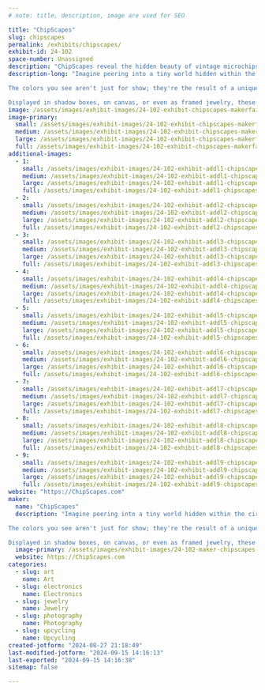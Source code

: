```yaml
---
# note: title, description, image are used for SEO

title: "ChipScapes"
slug: chipscapes
permalink: /exhibits/chipscapes/
exhibit-id: 24-102
space-number: Unassigned
description: "ChipScapes reveal the hidden beauty of vintage microchips and their amazing stories."
description-long: "Imagine peering into a tiny world hidden within the circuits of a vintage microchip. ChipScapes take you on a journey into these microscopic landscapes, transforming the silvery-gray silicon of computer chips into vibrant, colorful works of art. Using a microscope and specialized lighting, I reveal the hidden beauty of these chips, turning the ordinary into the extraordinary.

The colors you see aren't just for show; they're the result of a unique prism effect created by the interplay of light with the intricate layers of the chip's construction. Each piece is crafted from vintage microprocessors and memory chips, mostly from the 1970s and 1980s, and each tells its own story of technological history and innovation.

Displayed in shadow boxes, on canvas, or even as framed jewelry, these artworks are more than just visual wonders—they're pieces of history, cherished by museums around the world. When I showcase these ChipScapes, I bring along a table, display grids, and a microscope, inviting you to see the magic of microchips up close and personal."
image: /assets/images/exhibit-images/24-102-exhibit-chipscapes-makerfairebloom-large.jpg
image-primary: 
  small: /assets/images/exhibit-images/24-102-exhibit-chipscapes-makerfairebloom-small.jpg
  medium: /assets/images/exhibit-images/24-102-exhibit-chipscapes-makerfairebloom-medium.jpg
  large: /assets/images/exhibit-images/24-102-exhibit-chipscapes-makerfairebloom-large.jpg
  full: /assets/images/exhibit-images/24-102-exhibit-chipscapes-makerfairebloom-full.jpg
additional-images: 
  - 1:
    small: /assets/images/exhibit-images/24-102-exhibit-addl1-chipscapes-four-blooms-small-small.jpg
    medium: /assets/images/exhibit-images/24-102-exhibit-addl1-chipscapes-four-blooms-small-medium.jpg
    large: /assets/images/exhibit-images/24-102-exhibit-addl1-chipscapes-four-blooms-small-large.jpg
    full: /assets/images/exhibit-images/24-102-exhibit-addl1-chipscapes-four-blooms-small-full.jpg
  - 2:
    small: /assets/images/exhibit-images/24-102-exhibit-addl2-chipscapes-game-tech-small.jpg
    medium: /assets/images/exhibit-images/24-102-exhibit-addl2-chipscapes-game-tech-medium.jpg
    large: /assets/images/exhibit-images/24-102-exhibit-addl2-chipscapes-game-tech-large.jpg
    full: /assets/images/exhibit-images/24-102-exhibit-addl2-chipscapes-game-tech-full.jpg
  - 3:
    small: /assets/images/exhibit-images/24-102-exhibit-addl3-chipscapes-img-7669-small.jpeg
    medium: /assets/images/exhibit-images/24-102-exhibit-addl3-chipscapes-img-7669-medium.jpeg
    large: /assets/images/exhibit-images/24-102-exhibit-addl3-chipscapes-img-7669-large.jpeg
    full: /assets/images/exhibit-images/24-102-exhibit-addl3-chipscapes-img-7669-full.jpeg
  - 4:
    small: /assets/images/exhibit-images/24-102-exhibit-addl4-chipscapes-img-7848-small.jpeg
    medium: /assets/images/exhibit-images/24-102-exhibit-addl4-chipscapes-img-7848-medium.jpeg
    large: /assets/images/exhibit-images/24-102-exhibit-addl4-chipscapes-img-7848-large.jpeg
    full: /assets/images/exhibit-images/24-102-exhibit-addl4-chipscapes-img-7848-full.jpeg
  - 5:
    small: /assets/images/exhibit-images/24-102-exhibit-addl5-chipscapes-img-8132-small.jpeg
    medium: /assets/images/exhibit-images/24-102-exhibit-addl5-chipscapes-img-8132-medium.jpeg
    large: /assets/images/exhibit-images/24-102-exhibit-addl5-chipscapes-img-8132-large.jpeg
    full: /assets/images/exhibit-images/24-102-exhibit-addl5-chipscapes-img-8132-full.jpeg
  - 6:
    small: /assets/images/exhibit-images/24-102-exhibit-addl6-chipscapes-img-8135-small.jpeg
    medium: /assets/images/exhibit-images/24-102-exhibit-addl6-chipscapes-img-8135-medium.jpeg
    large: /assets/images/exhibit-images/24-102-exhibit-addl6-chipscapes-img-8135-large.jpeg
    full: /assets/images/exhibit-images/24-102-exhibit-addl6-chipscapes-img-8135-full.jpeg
  - 7:
    small: /assets/images/exhibit-images/24-102-exhibit-addl7-chipscapes-intel-history-small.jpg
    medium: /assets/images/exhibit-images/24-102-exhibit-addl7-chipscapes-intel-history-medium.jpg
    large: /assets/images/exhibit-images/24-102-exhibit-addl7-chipscapes-intel-history-large.jpg
    full: /assets/images/exhibit-images/24-102-exhibit-addl7-chipscapes-intel-history-full.jpg
  - 8:
    small: /assets/images/exhibit-images/24-102-exhibit-addl8-chipscapes-wafer-earrings-small.jpg
    medium: /assets/images/exhibit-images/24-102-exhibit-addl8-chipscapes-wafer-earrings-medium.jpg
    large: /assets/images/exhibit-images/24-102-exhibit-addl8-chipscapes-wafer-earrings-large.jpg
    full: /assets/images/exhibit-images/24-102-exhibit-addl8-chipscapes-wafer-earrings-full.jpg
  - 9:
    small: /assets/images/exhibit-images/24-102-exhibit-addl9-chipscapes-wafer-logic-chips-small.jpg
    medium: /assets/images/exhibit-images/24-102-exhibit-addl9-chipscapes-wafer-logic-chips-medium.jpg
    large: /assets/images/exhibit-images/24-102-exhibit-addl9-chipscapes-wafer-logic-chips-large.jpg
    full: /assets/images/exhibit-images/24-102-exhibit-addl9-chipscapes-wafer-logic-chips-full.jpg
website: "https://ChipScapes.com"
maker: 
  name: "ChipScapes"
  description: "Imagine peering into a tiny world hidden within the circuits of a vintage microchip. ChipScapes take you on a journey into these microscopic landscapes, transforming the silvery-gray silicon of computer chips into vibrant, colorful works of art. Using a microscope and specialized lighting, I reveal the hidden beauty of these chips, turning the ordinary into the extraordinary.

The colors you see aren't just for show; they're the result of a unique prism effect created by the interplay of light with the intricate layers of the chip's construction. Each piece is crafted from vintage microprocessors and memory chips, mostly from the 1970s and 1980s, and each tells its own story of technological history and innovation.

Displayed in shadow boxes, on canvas, or even as framed jewelry, these artworks are more than just visual wonders—they're pieces of history, cherished by museums around the world. When I showcase these ChipScapes, I bring along a table, display grids, and a microscope, inviting you to see the magic of microchips up close and personal."
  image-primary: /assets/images/exhibit-images/24-102-maker-chipscapes-chipscapes-logo-new-medium.jpg
  website: https://ChipScapes.com
categories: 
  - slug: art
    name: Art
  - slug: electronics
    name: Electronics
  - slug: jewelry
    name: Jewelry
  - slug: photography
    name: Photography
  - slug: upcycling
    name: Upcycling
created-jotform: "2024-08-27 21:18:49"
last-modified-jotform: "2024-09-15 14:16:13"
last-exported: "2024-09-15 14:16:38"
sitemap: false

---
```

